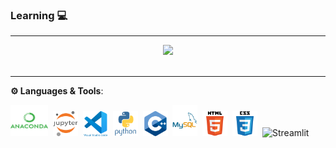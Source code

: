 ### Learning 💻

---
<!---
AmrishaSingh7/AmrishaSingh7 is a ✨ special ✨ repository because its `README.md` (this file) appears on your GitHub profile.
You can click the Preview link to take a look at your changes.
--->
<div id="header" align="center">
<img src = "https://media.giphy.com/media/v1.Y2lkPTc5MGI3NjExNWZjNWZhOTRhNTUxZDUyOTU1ZjA1ZTQ4Mzc5YWRkNzgxZWYyZjg2NCZjdD1n/3oKGzgNfssFG1xlwC4/giphy.gif" width= "300"/>
</div>


<div id="badges" align = "center">
  <a href="https://leetcode.com/Am-Sin/">
    <img src="https://img.shields.io/badge/Leetcode-black?style=for-the-badge&logo=leetcode&logoColor=yellow" alt=""/>
  </a>
 
</div>

---

**⚙️ Languages & Tools**:
<div>
  <img src="https://github.com/devicons/devicon/blob/master/icons/anaconda/anaconda-original-wordmark.svg" title="Anaconda" alt="Anaconda" width="60" height="50"/>&nbsp;
   <img src="https://github.com/devicons/devicon/blob/master/icons/jupyter/jupyter-original-wordmark.svg" title="Jupyter" alt=Jupyter" width="40" height="40"/>&nbsp;
   <img src="https://github.com/devicons/devicon/blob/master/icons/vscode/vscode-original-wordmark.svg" title=VS CODE" alt="VS CODE" width="40" height="40"/>&nbsp;
   <img src="https://github.com/devicons/devicon/blob/master/icons/python/python-original-wordmark.svg" title="Python" alt="Python" width="40" height="40"/>&nbsp;
   <img src="https://github.com/devicons/devicon/blob/master/icons/cplusplus/cplusplus-original.svg" title="C++" alt="C++" width="40" height="40"/>&nbsp;
  <img src="https://github.com/devicons/devicon/blob/master/icons/mysql/mysql-original-wordmark.svg" title="My SQL" alt="My SQL" width="40" height="50"/>&nbsp;
   <img src="https://github.com/devicons/devicon/blob/master/icons/html5/html5-original-wordmark.svg" title="HTML5" alt="HTML5" width="40" height="40"/>&nbsp; 
   <img src="https://github.com/devicons/devicon/blob/master/icons/css3/css3-original-wordmark.svg" title="CSS3" alt="CSS3" width="40" height="40"/>&nbsp;
   <img src="https://flowygo.com/wp-content/uploads/2022/03/streamlit-logo.png" alt="Streamlit" width="60" height="50"/>&nbsp;
</div>
